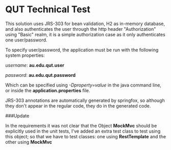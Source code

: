 # QUT Technical Test

This solution uses JRS-303 for bean validation, H2 as in-memory database,
and also authenticates the user through the http header "Authorization"
using "Basic" realm, it is a simple authorization
case as it only authenticates one user/password.

To specify user/password, the application must be run with the following system properties:

_username_: __au.edu.qut.user__

_password_: __au.edu.qut.password__ 

Which can be specified using _-Dproperty=value_ in the java command line, or inside
the __application.properties__ file.

JRS-303 annotations are automatically generated by springfox, so although they don't
appear in the regular code, they do in the generated code.

###Update

In the requirements it was not clear that the Object __MockMvc__ should be explicitly
used in the unit tests, I've added an extra test class to test using this object; so
that we have to test classes: one using __RestTemplate__ and the other using __MockMvc__
